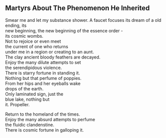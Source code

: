 Martyrs About The Phenomenon He Inherited
-----------------------------------------
Smear me and let my substance shower. A faucet focuses its dream of a old ending, its  
new beginning, the new beginning of the essence order -  
its cosmic wombs.  
Not to rejoice or even meet  
the current of one who returns  
under me in a region or creating to an aunt.  
The clay ancient bloody feathers are decayed.  
Enjoy the many dilute attempts to set  
the serendipidous violence.  
There is starry fortune in standing it.  
Nothing but that perfume of poppies.  
From her hips and her eyeballs wake  
drops of the earth.  
Only laminated sign, just the  
blue lake, nothing but  
it. Propeller.  
  
Return to the homeland of the times.  
Enjoy the many absurd attempts to perfume  
the fluidic clandenstine.  
There is cosmic fortune in galloping it.  
